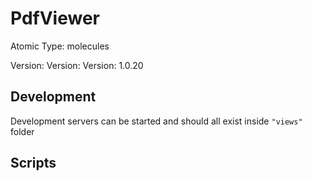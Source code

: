 # PdfViewer

Atomic Type: molecules

Version: Version: Version: 1.0.20







## Development

Development servers can be started and should all exist inside `"views"` folder

## Scripts
